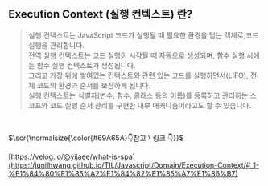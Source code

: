 
## Execution Context (실행 컨텍스트) 란?
> <p>실행 컨텍스트는 JavaScript 코드가 실행될 때 필요한 환경을 담는 객체로,코드 실행을 관리합니다.<br/>전역 실행 컨텍스트는 코드 실행이 시작될 때 자동으로 생성되며, 함수 실행 시에는 함수 실행 컨텍스트가 생성됩니다.<br/>그리고 가장 위에 쌓여있는 컨텍스트와 관련 있는 코드를 실행하면서(LIFO), 전체 코드의 환경과 순서를 보장하게 됩니다. <br/>실행 컨텍스트는 식별자(변수, 함수, 클래스 등의 이름)를 등록하고 관리하는 스코프와 코드 실행 순서 관리를 구현한 내부 매커니즘이라고도 할 수 있습니다.
</p>


</br>
<p>$\scr{\normalsize{\color{#69A65A}👇참고 \ 링크 👇}}$</p>

[https://velog.io/@yijaee/what-is-spa](https://junilhwang.github.io/TIL/Javascript/Domain/Execution-Context/#_1-%E1%84%80%E1%85%A2%E1%84%82%E1%85%A7%E1%86%B7)

</br>

